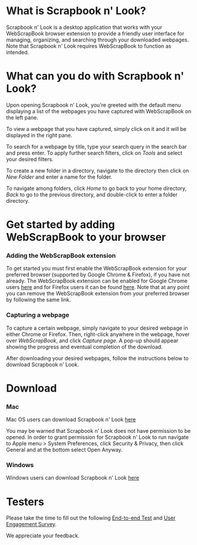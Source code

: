 # What is Scrapbook n' Look?

Scrapbook n' Look is a desktop application that works with your WebScrapBook browser extension to provide a friendly user interface for managing, organizing, and searching through your downloaded webpages. Note that Scrapbook n' Look requires WebScrapBook to function as intended. 

# What can you do with Scrapbook n' Look?

Upon opening Scrapbook n' Look, you're greeted with the default menu displaying a list of the webpages you have captured with WebScrapBook on the left pane. 

To view a webpage that you have captured, simply click on it and it will be displayed in the right pane.

To search for a webpage by title, type your search query in the search bar and press enter. To apply further search filters, click on _Tools_ and select your desired filters.

To create a new folder in a directory, navigate to the directory then click on _New Folder_ and enter a name for the folder.

To navigate among folders, click _Home_ to go back to your home directory, _Back_ to go to the previous directory, and double-click to enter a folder directory. 

# Get started by adding WebScrapBook to your browser
### Adding the WebScrapBook extension
To get started you must first enable the WebScrapBook extension for your preferred browser (supported by Google Chrome & Firefox), if you have not already. The WebScrapBook extension can be enabled for Google Chrome users [here](https://chrome.google.com/webstore/detail/webscrapbook/oegnpmiddfljlloiklpkeelagaeejfai?hl=en) and for Firefox users it can be found [here](https://addons.mozilla.org/en-US/firefox/addon/webscrapbook/). Note that at any point you can remove the WebScrapBook extension from your preferred browser by following the same link.

### Capturing a webpage
To capture a certain webpage, simply navigate to your desired webpage in either Chrome or Firefox. Then, right-click anywhere in the webpage, hover over _WebScrapBook_, and click _Capture page_. A pop-up should appear showing the progress and eventual completion of the download.

After downloading your desired webpages, follow the instructions below to download Scrapbook n' Look.

# Download
### Mac
Mac OS users can download Scrapbook n' Look [here](https://drive.google.com/open?id=1RZ426IoDq3GWIFfWVK5ch9H9oZxgFt9G)

You may be warned that Scrapbook n' Look does not have permission to be opened. In order to grant permission for Scrapbook n' Look to run navigate to Apple menu > System Preferences, click Security & Privacy, then click General and at the bottom select Open Anyway.

### Windows
Windows users can download Scrapbook n' Look [here](https://drive.google.com/open?id=1Ft9_OI0iFvkLDqoZAG8ArHC83cLJWDTg)

# Testers
Please take the time to fill out the following [End-to-end Test](https://docs.google.com/forms/d/e/1FAIpQLSeiLN2ddlISmqLYpY7_3Ox1ekQIMERsPnypf9pppMAVNEgpNQ/viewform?vc=0&c=0&w=1) and [User Engagement Survey](https://docs.google.com/forms/d/e/1FAIpQLSf562NWT3UX1XImkwI90S6QZhFpmNyjHRvXWHBfsAGNf_023g/viewform?usp=sf_link).

We appreciate your feedback.

